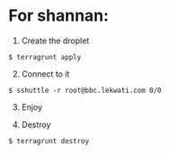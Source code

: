 # For shannan:

1. Create the droplet

```
$ terragrunt apply
```

2. Connect to it

```
$ sshuttle -r root@bbc.lekwati.com 0/0
```

3. Enjoy


4. Destroy

```
$ terragrunt destroy
```
